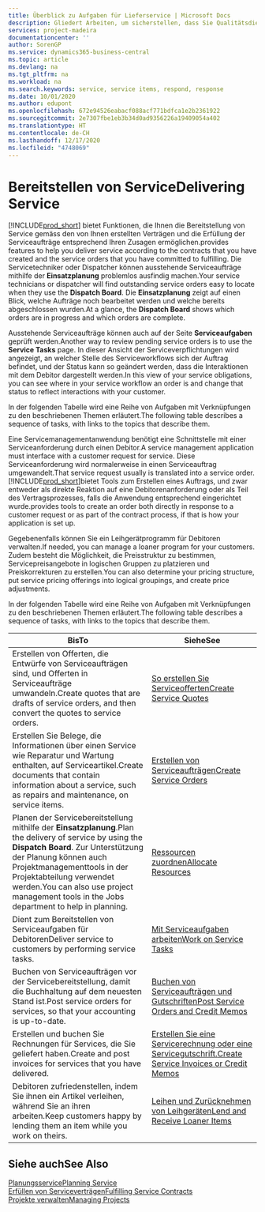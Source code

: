 ```yaml
---
title: Überblick zu Aufgaben für Lieferservice | Microsoft Docs
description: Gliedert Arbeiten, um sicherstellen, dass Sie Qualitätsdienst liefern und Verträgen mit Debitoren gerecht werden.
services: project-madeira
documentationcenter: ''
author: SorenGP
ms.service: dynamics365-business-central
ms.topic: article
ms.devlang: na
ms.tgt_pltfrm: na
ms.workload: na
ms.search.keywords: service, service items, respond, response
ms.date: 10/01/2020
ms.author: edupont
ms.openlocfilehash: 672e94526eabacf088acf771bdfca1e2b2361922
ms.sourcegitcommit: 2e7307fbe1eb3b34d0ad9356226a19409054a402
ms.translationtype: HT
ms.contentlocale: de-CH
ms.lasthandoff: 12/17/2020
ms.locfileid: "4748069"
---
```

# <a name="delivering-service"></a><span data-ttu-id="4ccc5-103">Bereitstellen von Service</span><span class="sxs-lookup"><span data-stu-id="4ccc5-103">Delivering Service</span></span>
[!INCLUDE[prod_short](includes/prod_short.md)] <span data-ttu-id="4ccc5-104">bietet Funktionen, die Ihnen die Bereitstellung von Service gemäss den von Ihnen erstellten Verträgen und die Erfüllung der Serviceaufträge entsprechend Ihren Zusagen ermöglichen.</span><span class="sxs-lookup"><span data-stu-id="4ccc5-104">provides features to help you deliver service according to the contracts that you have created and the service orders that you have committed to fulfilling.</span></span> <span data-ttu-id="4ccc5-105">Die Servicetechniker oder Dispatcher können ausstehende Serviceaufträge mithilfe der **Einsatzplanung** problemlos ausfindig machen.</span><span class="sxs-lookup"><span data-stu-id="4ccc5-105">Your service technicians or dispatcher will find outstanding service orders easy to locate when they use the **Dispatch Board**.</span></span> <span data-ttu-id="4ccc5-106">Die **Einsatzplanung** zeigt auf einen Blick, welche Aufträge noch bearbeitet werden und welche bereits abgeschlossen wurden.</span><span class="sxs-lookup"><span data-stu-id="4ccc5-106">At a glance, the **Dispatch Board** shows which orders are in progress and which orders are complete.</span></span>  
  
<span data-ttu-id="4ccc5-107">Ausstehende Serviceaufträge können auch auf der Seite **Serviceaufgaben** geprüft werden.</span><span class="sxs-lookup"><span data-stu-id="4ccc5-107">Another way to review pending service orders is to use the **Service Tasks** page.</span></span> <span data-ttu-id="4ccc5-108">In dieser Ansicht der Serviceverpflichtungen wird angezeigt, an welcher Stelle des Serviceworkflows sich der Auftrag befindet, und der Status kann so geändert werden, dass die Interaktionen mit dem Debitor dargestellt werden.</span><span class="sxs-lookup"><span data-stu-id="4ccc5-108">In this view of your service obligations, you can see where in your service workflow an order is and change that status to reflect interactions with your customer.</span></span>  
  
<span data-ttu-id="4ccc5-109">In der folgenden Tabelle wird eine Reihe von Aufgaben mit Verknüpfungen zu den beschriebenen Themen erläutert.</span><span class="sxs-lookup"><span data-stu-id="4ccc5-109">The following table describes a sequence of tasks, with links to the topics that describe them.</span></span>   

<span data-ttu-id="4ccc5-110">Eine Servicemanagementanwendung benötigt eine Schnittstelle mit einer Serviceanforderung durch einen Debitor.</span><span class="sxs-lookup"><span data-stu-id="4ccc5-110">A service management application must interface with a customer request for service.</span></span> <span data-ttu-id="4ccc5-111">Diese Serviceanforderung wird normalerweise in einen Serviceauftrag umgewandelt.</span><span class="sxs-lookup"><span data-stu-id="4ccc5-111">That service request usually is translated into a service order.</span></span> [!INCLUDE[prod_short](includes/prod_short.md)]<span data-ttu-id="4ccc5-112">bietet Tools zum Erstellen eines Auftrags, und zwar entweder als direkte Reaktion auf eine Debitorenanforderung oder als Teil des Vertragsprozesses, falls die Anwendung entsprechend eingerichtet wurde.</span><span class="sxs-lookup"><span data-stu-id="4ccc5-112">provides tools to create an order both directly in response to a customer request or as part of the contract process, if that is how your application is set up.</span></span>  
  
<span data-ttu-id="4ccc5-113">Gegebenenfalls können Sie ein Leihgerätprogramm für Debitoren verwalten.</span><span class="sxs-lookup"><span data-stu-id="4ccc5-113">If needed, you can manage a loaner program for your customers.</span></span> <span data-ttu-id="4ccc5-114">Zudem besteht die Möglichkeit, die Preisstruktur zu bestimmen, Servicepreisangebote in logischen Gruppen zu platzieren und Preiskorrekturen zu erstellen.</span><span class="sxs-lookup"><span data-stu-id="4ccc5-114">You can also determine your pricing structure, put service pricing offerings into logical groupings, and create price adjustments.</span></span>  
  
<span data-ttu-id="4ccc5-115">In der folgenden Tabelle wird eine Reihe von Aufgaben mit Verknüpfungen zu den beschriebenen Themen erläutert.</span><span class="sxs-lookup"><span data-stu-id="4ccc5-115">The following table describes a sequence of tasks, with links to the topics that describe them.</span></span>   
  
|<span data-ttu-id="4ccc5-116">**Bis**</span><span class="sxs-lookup"><span data-stu-id="4ccc5-116">**To**</span></span>|<span data-ttu-id="4ccc5-117">**Siehe**</span><span class="sxs-lookup"><span data-stu-id="4ccc5-117">**See**</span></span>|  
|------------|-------------|  
|<span data-ttu-id="4ccc5-118">Erstellen von Offerten, die Entwürfe von Serviceaufträgen sind, und Offerten in Serviceaufträge umwandeln.</span><span class="sxs-lookup"><span data-stu-id="4ccc5-118">Create quotes that are drafts of service orders, and then convert the quotes to service orders.</span></span>|[<span data-ttu-id="4ccc5-119">So erstellen Sie Serviceofferten</span><span class="sxs-lookup"><span data-stu-id="4ccc5-119">Create Service Quotes</span></span>](service-how-to-create-service-quotes.md)|
|<span data-ttu-id="4ccc5-120">Erstellen Sie Belege, die Informationen über einen Service wie Reparatur und Wartung enthalten, auf Serviceartikel.</span><span class="sxs-lookup"><span data-stu-id="4ccc5-120">Create documents that contain information about a service, such as repairs and maintenance, on service items.</span></span>|[<span data-ttu-id="4ccc5-121">Erstellen von Serviceaufträgen</span><span class="sxs-lookup"><span data-stu-id="4ccc5-121">Create Service Orders</span></span>](service-how-to-create-service-orders.md)|
|<span data-ttu-id="4ccc5-122">Planen der Servicebereitstellung mithilfe der **Einsatzplanung**.</span><span class="sxs-lookup"><span data-stu-id="4ccc5-122">Plan the delivery of service by using the **Dispatch Board**.</span></span> <span data-ttu-id="4ccc5-123">Zur Unterstützung der Planung können auch Projektmanagementtools in der Projektabteilung verwendet werden.</span><span class="sxs-lookup"><span data-stu-id="4ccc5-123">You can also use project management tools in the Jobs department to help in planning.</span></span>|[<span data-ttu-id="4ccc5-124">Ressourcen zuordnen</span><span class="sxs-lookup"><span data-stu-id="4ccc5-124">Allocate Resources</span></span>](service-how-to-allocate-resources.md)|  
|<span data-ttu-id="4ccc5-125">Dient zum Bereitstellen von Serviceaufgaben für Debitoren</span><span class="sxs-lookup"><span data-stu-id="4ccc5-125">Deliver service to customers by performing service tasks.</span></span>|[<span data-ttu-id="4ccc5-126">Mit Serviceaufgaben arbeiten</span><span class="sxs-lookup"><span data-stu-id="4ccc5-126">Work on Service Tasks</span></span>](service-how-to-work-on-service-tasks.md)|  
|<span data-ttu-id="4ccc5-127">Buchen von Serviceaufträgen vor der Servicebereitstellung, damit die Buchhaltung auf dem neuesten Stand ist.</span><span class="sxs-lookup"><span data-stu-id="4ccc5-127">Post service orders for services, so that your accounting is up-to-date.</span></span>|[<span data-ttu-id="4ccc5-128">Buchen von Serviceaufträgen und Gutschriften</span><span class="sxs-lookup"><span data-stu-id="4ccc5-128">Post Service Orders and Credit Memos</span></span>](service-how-to-post-service-orders.md)|  
|<span data-ttu-id="4ccc5-129">Erstellen und buchen Sie Rechnungen für Services, die Sie geliefert haben.</span><span class="sxs-lookup"><span data-stu-id="4ccc5-129">Create and post invoices for services that you have delivered.</span></span>|[<span data-ttu-id="4ccc5-130">Erstellen Sie eine Servicerechnung oder eine Servicegutschrift.</span><span class="sxs-lookup"><span data-stu-id="4ccc5-130">Create Service Invoices or Credit Memos</span></span>](service-how-create-invoices.md)|  
|<span data-ttu-id="4ccc5-131">Debitoren zufriedenstellen, indem Sie ihnen ein Artikel verleihen, während Sie an ihren arbeiten.</span><span class="sxs-lookup"><span data-stu-id="4ccc5-131">Keep customers happy by lending them an item while you work on theirs.</span></span>| [<span data-ttu-id="4ccc5-132">Leihen und Zurücknehmen von Leihgeräten</span><span class="sxs-lookup"><span data-stu-id="4ccc5-132">Lend and Receive Loaner Items</span></span>](service-how-to-lend-receive-loaners.md)|
  
## <a name="see-also"></a><span data-ttu-id="4ccc5-133">Siehe auch</span><span class="sxs-lookup"><span data-stu-id="4ccc5-133">See Also</span></span>  
[<span data-ttu-id="4ccc5-134">Planungsservice</span><span class="sxs-lookup"><span data-stu-id="4ccc5-134">Planning Service</span></span>](service-plan-service.md)  
[<span data-ttu-id="4ccc5-135">Erfüllen von Serviceverträgen</span><span class="sxs-lookup"><span data-stu-id="4ccc5-135">Fulfilling Service Contracts</span></span>](service-fulfill-service-contracts.md)  
[<span data-ttu-id="4ccc5-136">Projekte verwalten</span><span class="sxs-lookup"><span data-stu-id="4ccc5-136">Managing Projects</span></span>](projects-manage-projects.md)  
